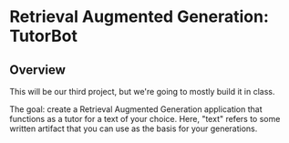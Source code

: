 # Retrieval Augmented Generation: TutorBot

## Overview

This will be our third project, but we're going to mostly build it in class.

The goal: create a Retrieval Augmented Generation application that functions as a tutor for a text of your choice. Here, "text" refers to some written artifact that you can use as the basis for your generations.
